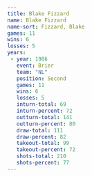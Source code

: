 ```yaml
---
title: Blake Fizzard
name: Blake Fizzard
name-sort: Fizzard, Blake
games: 11
wins: 6
losses: 5
years:
 - year: 1986
   event: Brier
   team: "NL"
   position: Second
   games: 11
   wins: 6
   losses: 5
   inturn-total: 69
   inturn-percent: 72
   outturn-total: 141
   outturn-percent: 80
   draw-total: 111
   draw-percent: 82
   takeout-total: 99
   takeout-percent: 72
   shots-total: 210
   shots-percent: 77
---
```

